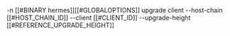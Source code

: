 -n [[#BINARY hermes]][[#GLOBALOPTIONS]] upgrade client --host-chain [[#HOST_CHAIN_ID]] --client [[#CLIENT_ID]] --upgrade-height [[#REFERENCE_UPGRADE_HEIGHT]]
